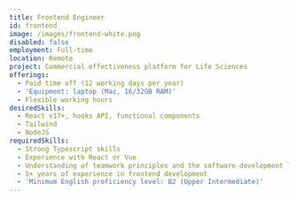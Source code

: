 ```yaml
---
title: Frontend Engineer
id: frontend
image: /images/frontend-white.png
disabled: false
employment: Full-time
location: Remote
project: Commercial effectiveness platform for Life Sciences
offerings:
  - Paid time off (12 working days per year)
  - 'Equipment: laptop (Mac, 16/32GB RAM)'
  - Flexible working hours
desiredSkills:
  - React v17+, hooks API, functional components
  - Tailwind
  - NodeJS
requiredSkills:
  - Strong Typescript skills
  - Experience with React or Vue
  - Understanding of teamwork principles and the software development lifecycle
  - 5+ years of experience in frontend development
  - 'Minimum English proficiency level: B2 (Upper Intermediate)'
---
```

